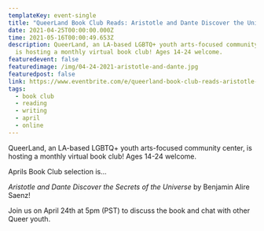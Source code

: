 ```yaml
---
templateKey: event-single
title: "QueerLand Book Club Reads: Aristotle and Dante Discover the Universe"
date: 2021-04-25T00:00:00.000Z
time: 2021-05-16T00:00:49.653Z
description: QueerLand, an LA-based LGBTQ+ youth arts-focused community center,
  is hosting a monthly virtual book club! Ages 14-24 welcome.
featuredevent: false
featuredimage: /img/04-24-2021-aristotle-and-dante.jpg
featuredpost: false
link: https://www.eventbrite.com/e/queerland-book-club-reads-aristotle-and-dante-discover-the-universe-tickets-148282020515
tags:
  - book club
  - reading
  - writing
  - april
  - online
---
```

QueerLand, an LA-based LGBTQ+ youth arts-focused community center, is hosting a monthly virtual book club! Ages 14-24 welcome.

Aprils Book Club selection is... 

*Aristotle and Dante Discover the Secrets of the Universe* by Benjamin Alire Saenz! 

Join us on April 24th at 5pm (PST) to discuss the book and chat with other Queer youth.